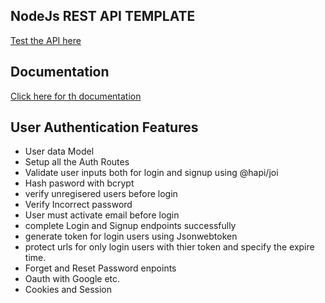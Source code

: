 ## NodeJs REST API TEMPLATE

[Test the API here](https://rest-api-templates.herokuapp.com/)

## Documentation

[Click here for th documentation]()

## User Authentication Features

- User data Model
- Setup all the Auth Routes
- Validate user inputs both for login and signup using @hapi/joi
- Hash pasword with bcrypt
- verify unregisered users before login
- Verify Incorrect password
- User must activate email before login
- complete Login and Signup endpoints successfully
- generate token for login users using Jsonwebtoken
- protect urls for only login users with thier token and specify the expire time.
- Forget and Reset Password enpoints
- Oauth with Google etc.
- Cookies and Session

